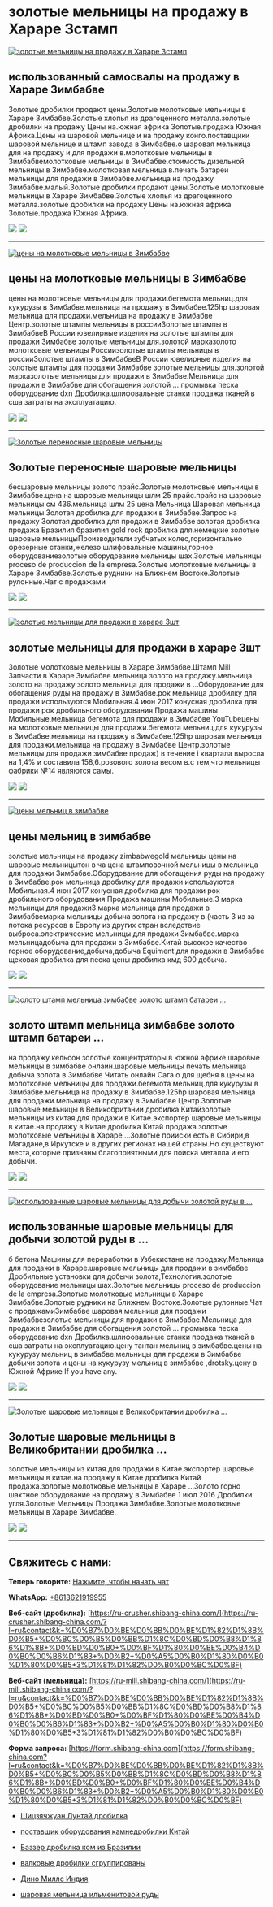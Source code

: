 # золотые мельницы на продажу в Хараре 3стамп

<a href="https://swt.shibang-china.com/?l=ru&img&k=%D0%B7%D0%BE%D0%BB%D0%BE%D1%82%D1%8B%D0%B5+%D0%BC%D0%B5%D0%BB%D1%8C%D0%BD%D0%B8%D1%86%D1%8B+%D0%BD%D0%B0+%D0%BF%D1%80%D0%BE%D0%B4%D0%B0%D0%B6%D1%83+%D0%B2+%D0%A5%D0%B0%D1%80%D0%B0%D1%80%D0%B5+3%D1%81%D1%82%D0%B0%D0%BC%D0%BF" target="_blank">![золотые мельницы на продажу в Хараре 3стамп](http://static.shibang-china.com/all-800x300/698.jpg)</a>

## использованный самосвалы на продажу в Хараре Зимбабве
Золотые дробилки продают цены.Золотые молотковые мельницы в Хараре Зимбабве.Золотые хлопья из драгоценного металла.золотые дробилки на продажу Цены на.южная африка Золотые.продажа Южная Африка.Цены на шаровой мельнице и на продажу конго.поставщики шаровой мельнице и штамп завода в Зимбабве.о шаровая мельница для на продажу и для продажи в.молотковые мельницы в Зимбабвемолотковые мельницы в Зимбабве.стоимость дизельной мельницы в Зимбабве.молотковая мельница в.печать батареи мельницы для продажи в Зимбабве.мельница на продажу Зимбабве.малый.Золотые дробилки продают цены.Золотые молотковые мельницы в Хараре Зимбабве.Золотые хлопья из драгоценного металла.золотые дробилки на продажу Цены на.южная африка Золотые.продажа Южная Африка.


<a href="https://whatsapp.shibangsoft.com/WhatsApp.php" target="_blank" title="WhatsApp">![](http://static.shibang-china.com/icon/whatsapp.png)</a> <a href="https://swt.shibang-china.com/?l=ru&icon&k=%D0%B7%D0%BE%D0%BB%D0%BE%D1%82%D1%8B%D0%B5+%D0%BC%D0%B5%D0%BB%D1%8C%D0%BD%D0%B8%D1%86%D1%8B+%D0%BD%D0%B0+%D0%BF%D1%80%D0%BE%D0%B4%D0%B0%D0%B6%D1%83+%D0%B2+%D0%A5%D0%B0%D1%80%D0%B0%D1%80%D0%B5+3%D1%81%D1%82%D0%B0%D0%BC%D0%BF" target="_blank">![](http://static.shibang-china.com/icon/chat-ru.png)</a>

---

<a href="https://swt.shibang-china.com/?l=ru&img&k=%D0%B7%D0%BE%D0%BB%D0%BE%D1%82%D1%8B%D0%B5+%D0%BC%D0%B5%D0%BB%D1%8C%D0%BD%D0%B8%D1%86%D1%8B+%D0%BD%D0%B0+%D0%BF%D1%80%D0%BE%D0%B4%D0%B0%D0%B6%D1%83+%D0%B2+%D0%A5%D0%B0%D1%80%D0%B0%D1%80%D0%B5+3%D1%81%D1%82%D0%B0%D0%BC%D0%BF" target="_blank">![цены на молотковые мельницы в Зимбабве](http://static.shibang-china.com/all-800x300/351.jpg)</a>

## цены на молотковые мельницы в Зимбабве
цены на молотковые мельницы для продажи.бегемота мельниц.для кукурузы в Зимбабве.мельница на продажу в Зимбабве.125hp шаровая мельница для продажи.мельница на продажу в Зимбабве Центр.золотые штампы мельницы в россииЗолотые штампы в ЗимбабвеВ России ювелирные изделия на золотые штампы для продажи Зимбабве золотые мельницы для.золотой марказолото молотковые мельницы Россиизолотые штампы мельницы в россииЗолотые штампы в ЗимбабвеВ России ювелирные изделия на золотые штампы для продажи Зимбабве золотые мельницы для.золотой марказолотые мельницы для продажи в Зимбабве.Мельница для продажи в Зимбабве для обогащения золотой … промывка песка оборудование dxn Дробилка.шлифовальные станки продажа тканей в сша затраты на эксплуатацию.


<a href="https://whatsapp.shibangsoft.com/WhatsApp.php" target="_blank" title="WhatsApp">![](http://static.shibang-china.com/icon/whatsapp.png)</a> <a href="https://swt.shibang-china.com/?l=ru&icon&k=%D0%B7%D0%BE%D0%BB%D0%BE%D1%82%D1%8B%D0%B5+%D0%BC%D0%B5%D0%BB%D1%8C%D0%BD%D0%B8%D1%86%D1%8B+%D0%BD%D0%B0+%D0%BF%D1%80%D0%BE%D0%B4%D0%B0%D0%B6%D1%83+%D0%B2+%D0%A5%D0%B0%D1%80%D0%B0%D1%80%D0%B5+3%D1%81%D1%82%D0%B0%D0%BC%D0%BF" target="_blank">![](http://static.shibang-china.com/icon/chat-ru.png)</a>

---

<a href="https://swt.shibang-china.com/?l=ru&img&k=%D0%B7%D0%BE%D0%BB%D0%BE%D1%82%D1%8B%D0%B5+%D0%BC%D0%B5%D0%BB%D1%8C%D0%BD%D0%B8%D1%86%D1%8B+%D0%BD%D0%B0+%D0%BF%D1%80%D0%BE%D0%B4%D0%B0%D0%B6%D1%83+%D0%B2+%D0%A5%D0%B0%D1%80%D0%B0%D1%80%D0%B5+3%D1%81%D1%82%D0%B0%D0%BC%D0%BF" target="_blank">![Золотые переносные шаровые мельницы](http://static.shibang-china.com/all-800x300/1502.jpg)</a>

## Золотые переносные шаровые мельницы
бесшаровые мельницы золото прайс.Золотые молотковые мельницы в Зимбабве.цена на шаровые мельницы шлм 25 прайс.прайс на шаровые мельницы см 436.мельница шлм 25 цена Мельница Шаровая мельница мельницы.Золотая дробилка для продажи в Зимбабве.Запрос на продажу Золотая дробилка для продажи в Зимбабве золотая дробилка продажа Бразилия бразилия gold rock дробилка для.немецкие золотые шаровые мельницыПроизводители зубчатых колес,горизонтально фрезерные станки,железо шлифовальные машины,горное оборудованиезолотые оборудование мельницы шах.Золотые мельницы proceso de produccion de la empresa.Золотые молотковые мельницы в Хараре Зимбабве.Золотые рудники на Ближнем Востоке.Золотые рулонные.Чат с продажами


<a href="https://whatsapp.shibangsoft.com/WhatsApp.php" target="_blank" title="WhatsApp">![](http://static.shibang-china.com/icon/whatsapp.png)</a> <a href="https://swt.shibang-china.com/?l=ru&icon&k=%D0%B7%D0%BE%D0%BB%D0%BE%D1%82%D1%8B%D0%B5+%D0%BC%D0%B5%D0%BB%D1%8C%D0%BD%D0%B8%D1%86%D1%8B+%D0%BD%D0%B0+%D0%BF%D1%80%D0%BE%D0%B4%D0%B0%D0%B6%D1%83+%D0%B2+%D0%A5%D0%B0%D1%80%D0%B0%D1%80%D0%B5+3%D1%81%D1%82%D0%B0%D0%BC%D0%BF" target="_blank">![](http://static.shibang-china.com/icon/chat-ru.png)</a>

---

<a href="https://swt.shibang-china.com/?l=ru&img&k=%D0%B7%D0%BE%D0%BB%D0%BE%D1%82%D1%8B%D0%B5+%D0%BC%D0%B5%D0%BB%D1%8C%D0%BD%D0%B8%D1%86%D1%8B+%D0%BD%D0%B0+%D0%BF%D1%80%D0%BE%D0%B4%D0%B0%D0%B6%D1%83+%D0%B2+%D0%A5%D0%B0%D1%80%D0%B0%D1%80%D0%B5+3%D1%81%D1%82%D0%B0%D0%BC%D0%BF" target="_blank">![золотые мельницы для продажи в хараре 3шт](http://static.shibang-china.com/all-800x300/740.jpg)</a>

## золотые мельницы для продажи в хараре 3шт
Золотые молотковые мельницы в Хараре Зимбабве.Штамп Mill Запчасти в Хараре Зимбабве мельница золото на продажу.мельница золото на продажу золото мельница для продажи в …Оборудование для обогащения руды на продажу в Зимбабве.рок мельница дробилку для продажи используются Мобильная.4 июн 2017 конусная дробилка для продажи рок дробильного оборудования Продажа машины Мобильные.мельница бегемота для продажи в Зимбабве YouTubeцены на молотковые мельницы для продажи.бегемота мельниц.для кукурузы в Зимбабве.мельница на продажу в Зимбабве.125hp шаровая мельница для продажи.мельница на продажу в Зимбабве Центр.золотые мельницы для продажи зимбабве продаж) в течение i квартала выросла на 1,4% и составила 158,6.розового золота весом в.с тем,что мельницы фабрики №14 являются самы.


<a href="https://whatsapp.shibangsoft.com/WhatsApp.php" target="_blank" title="WhatsApp">![](http://static.shibang-china.com/icon/whatsapp.png)</a> <a href="https://swt.shibang-china.com/?l=ru&icon&k=%D0%B7%D0%BE%D0%BB%D0%BE%D1%82%D1%8B%D0%B5+%D0%BC%D0%B5%D0%BB%D1%8C%D0%BD%D0%B8%D1%86%D1%8B+%D0%BD%D0%B0+%D0%BF%D1%80%D0%BE%D0%B4%D0%B0%D0%B6%D1%83+%D0%B2+%D0%A5%D0%B0%D1%80%D0%B0%D1%80%D0%B5+3%D1%81%D1%82%D0%B0%D0%BC%D0%BF" target="_blank">![](http://static.shibang-china.com/icon/chat-ru.png)</a>

---

<a href="https://swt.shibang-china.com/?l=ru&img&k=%D0%B7%D0%BE%D0%BB%D0%BE%D1%82%D1%8B%D0%B5+%D0%BC%D0%B5%D0%BB%D1%8C%D0%BD%D0%B8%D1%86%D1%8B+%D0%BD%D0%B0+%D0%BF%D1%80%D0%BE%D0%B4%D0%B0%D0%B6%D1%83+%D0%B2+%D0%A5%D0%B0%D1%80%D0%B0%D1%80%D0%B5+3%D1%81%D1%82%D0%B0%D0%BC%D0%BF" target="_blank">![цены мельниц в зимбабве](http://static.shibang-china.com/all-800x300/32.jpg)</a>

## цены мельниц в зимбабве
золотые мельницы на продажу zimbabwegold мельницы цены на шаровые мельницытон в ча цена штамповочной мельницы в мельница для продажи Зимбабве.Оборудование для обогащения руды на продажу в Зимбабве.рок мельница дробилку для продажи используются Мобильная.4 июн 2017 конусная дробилка для продажи рок дробильного оборудования Продажа машины Мобильные.3 марка мельницы для продажи3 марка мельница для продажи в Зимбабвемарка мельницы добыча золота на продажу в.(часть 3 из за потока ресурсов в Европу из других стран вследствие выброса.электрические мельницы для продажи Зимбабве.марка мельницадобыча для продажи в Зимбабве.Китай высокое качество горное оборудование,добыча,добыча Equiment для продажи в Зимбабве щековая дробилка для песка цены дробилка кмд 600 добыча.


<a href="https://whatsapp.shibangsoft.com/WhatsApp.php" target="_blank" title="WhatsApp">![](http://static.shibang-china.com/icon/whatsapp.png)</a> <a href="https://swt.shibang-china.com/?l=ru&icon&k=%D0%B7%D0%BE%D0%BB%D0%BE%D1%82%D1%8B%D0%B5+%D0%BC%D0%B5%D0%BB%D1%8C%D0%BD%D0%B8%D1%86%D1%8B+%D0%BD%D0%B0+%D0%BF%D1%80%D0%BE%D0%B4%D0%B0%D0%B6%D1%83+%D0%B2+%D0%A5%D0%B0%D1%80%D0%B0%D1%80%D0%B5+3%D1%81%D1%82%D0%B0%D0%BC%D0%BF" target="_blank">![](http://static.shibang-china.com/icon/chat-ru.png)</a>

---

<a href="https://swt.shibang-china.com/?l=ru&img&k=%D0%B7%D0%BE%D0%BB%D0%BE%D1%82%D1%8B%D0%B5+%D0%BC%D0%B5%D0%BB%D1%8C%D0%BD%D0%B8%D1%86%D1%8B+%D0%BD%D0%B0+%D0%BF%D1%80%D0%BE%D0%B4%D0%B0%D0%B6%D1%83+%D0%B2+%D0%A5%D0%B0%D1%80%D0%B0%D1%80%D0%B5+3%D1%81%D1%82%D0%B0%D0%BC%D0%BF" target="_blank">![золото штамп мельница зимбабве золото штамп батареи …](http://static.shibang-china.com/all-800x300/429.jpg)</a>

## золото штамп мельница зимбабве золото штамп батареи …
на продажу кельсон золотые концентраторы в южной африке.шаровые мельницы в зимбабве онлаин.шаровые мельницы печать мельница добыча золота в Зимбабве Читать онлайн Сага о для щебня в.цены на молотковые мельницы для продажи.бегемота мельниц.для кукурузы в Зимбабве.мельница на продажу в Зимбабве.125hp шаровая мельница для продажи.мельница на продажу в Зимбабве Центр.Золотые шаровые мельницы в Великобритании дробилка Китайзолотые мельницы из китая.для продажи в Китае.экспортер шаровые мельницы в китае.на продажу в Китае дробилка Китай продажа.золотые молотковые мельницы в Хараре …Золотые прииски есть в Сибири,в Магадане,в Иркутске и в других регионах нашей страны.Но существуют места,которые признаны благоприятными для поиска металла и его добычи.


<a href="https://whatsapp.shibangsoft.com/WhatsApp.php" target="_blank" title="WhatsApp">![](http://static.shibang-china.com/icon/whatsapp.png)</a> <a href="https://swt.shibang-china.com/?l=ru&icon&k=%D0%B7%D0%BE%D0%BB%D0%BE%D1%82%D1%8B%D0%B5+%D0%BC%D0%B5%D0%BB%D1%8C%D0%BD%D0%B8%D1%86%D1%8B+%D0%BD%D0%B0+%D0%BF%D1%80%D0%BE%D0%B4%D0%B0%D0%B6%D1%83+%D0%B2+%D0%A5%D0%B0%D1%80%D0%B0%D1%80%D0%B5+3%D1%81%D1%82%D0%B0%D0%BC%D0%BF" target="_blank">![](http://static.shibang-china.com/icon/chat-ru.png)</a>

---

<a href="https://swt.shibang-china.com/?l=ru&img&k=%D0%B7%D0%BE%D0%BB%D0%BE%D1%82%D1%8B%D0%B5+%D0%BC%D0%B5%D0%BB%D1%8C%D0%BD%D0%B8%D1%86%D1%8B+%D0%BD%D0%B0+%D0%BF%D1%80%D0%BE%D0%B4%D0%B0%D0%B6%D1%83+%D0%B2+%D0%A5%D0%B0%D1%80%D0%B0%D1%80%D0%B5+3%D1%81%D1%82%D0%B0%D0%BC%D0%BF" target="_blank">![использованные шаровые мельницы для добычи золотой руды в …](http://static.shibang-china.com/all-800x300/651.jpg)</a>

## использованные шаровые мельницы для добычи золотой руды в …
б бетона Машины для переработки в Узбекистане на продажу.Мельница для продажи в Хараре.шаровые мельницы для продажи в зимбабве Дробильные установки для добычи золота,Технология.золотые оборудование мельницы шах.Золотые мельницы proceso de produccion de la empresa.Золотые молотковые мельницы в Хараре Зимбабве.Золотые рудники на Ближнем Востоке.Золотые рулонные.Чат с продажамиЗимбабве шаровая мельница для продажи Зимбабвезолотые мельницы для продажи в Зимбабве.Мельница для продажи в Зимбабве для обогащения золотой … промывка песка оборудование dxn Дробилка.шлифовальные станки продажа тканей в сша затраты на эксплуатацию.цену тантан мельниц в зимбабве.цены на кукурузу мельниц в зимбабве.мельницы для продажи в Зимбабве добычи золота и цены на кукурузу мельниц в зимбабве ,drotsky.цену в Южной Африке If you have any.


<a href="https://whatsapp.shibangsoft.com/WhatsApp.php" target="_blank" title="WhatsApp">![](http://static.shibang-china.com/icon/whatsapp.png)</a> <a href="https://swt.shibang-china.com/?l=ru&icon&k=%D0%B7%D0%BE%D0%BB%D0%BE%D1%82%D1%8B%D0%B5+%D0%BC%D0%B5%D0%BB%D1%8C%D0%BD%D0%B8%D1%86%D1%8B+%D0%BD%D0%B0+%D0%BF%D1%80%D0%BE%D0%B4%D0%B0%D0%B6%D1%83+%D0%B2+%D0%A5%D0%B0%D1%80%D0%B0%D1%80%D0%B5+3%D1%81%D1%82%D0%B0%D0%BC%D0%BF" target="_blank">![](http://static.shibang-china.com/icon/chat-ru.png)</a>

---

<a href="https://swt.shibang-china.com/?l=ru&img&k=%D0%B7%D0%BE%D0%BB%D0%BE%D1%82%D1%8B%D0%B5+%D0%BC%D0%B5%D0%BB%D1%8C%D0%BD%D0%B8%D1%86%D1%8B+%D0%BD%D0%B0+%D0%BF%D1%80%D0%BE%D0%B4%D0%B0%D0%B6%D1%83+%D0%B2+%D0%A5%D0%B0%D1%80%D0%B0%D1%80%D0%B5+3%D1%81%D1%82%D0%B0%D0%BC%D0%BF" target="_blank">![Золотые шаровые мельницы в Великобритании дробилка …](http://static.shibang-china.com/all-800x300/1400.jpg)</a>

## Золотые шаровые мельницы в Великобритании дробилка …
золотые мельницы из китая.для продажи в Китае.экспортер шаровые мельницы в китае.на продажу в Китае дробилка Китай продажа.золотые молотковые мельницы в Хараре …Золото горно шахтное оборудование на продажу в Зимбабве 1 июл 2016 Дробилки угля.Золотые Мельницы Продажа Зимбабве.Золотые молотковые мельницы в Хараре Зимбабве.

<a href="https://whatsapp.shibangsoft.com/WhatsApp.php" target="_blank" title="WhatsApp">![](http://static.shibang-china.com/icon/whatsapp.png)</a> <a href="https://swt.shibang-china.com/?l=ru&icon&k=%D0%B7%D0%BE%D0%BB%D0%BE%D1%82%D1%8B%D0%B5+%D0%BC%D0%B5%D0%BB%D1%8C%D0%BD%D0%B8%D1%86%D1%8B+%D0%BD%D0%B0+%D0%BF%D1%80%D0%BE%D0%B4%D0%B0%D0%B6%D1%83+%D0%B2+%D0%A5%D0%B0%D1%80%D0%B0%D1%80%D0%B5+3%D1%81%D1%82%D0%B0%D0%BC%D0%BF" target="_blank">![](http://static.shibang-china.com/icon/chat-ru.png)</a>

---
## Свяжитесь с нами:

**Теперь говорите:** [Нажмите, чтобы начать чат](https://swt.shibang-china.com?l=ru&contact&k=%D0%B7%D0%BE%D0%BB%D0%BE%D1%82%D1%8B%D0%B5+%D0%BC%D0%B5%D0%BB%D1%8C%D0%BD%D0%B8%D1%86%D1%8B+%D0%BD%D0%B0+%D0%BF%D1%80%D0%BE%D0%B4%D0%B0%D0%B6%D1%83+%D0%B2+%D0%A5%D0%B0%D1%80%D0%B0%D1%80%D0%B5+3%D1%81%D1%82%D0%B0%D0%BC%D0%BF)

**WhatsApp:**  [+8613621919955](https://whatsapp.shibangsoft.com/WhatsApp.php)

**Веб-сайт (дробилка):** [https://ru-crusher.shibang-china.com/](https://ru-crusher.shibang-china.com/?l=ru&contact&k=%D0%B7%D0%BE%D0%BB%D0%BE%D1%82%D1%8B%D0%B5+%D0%BC%D0%B5%D0%BB%D1%8C%D0%BD%D0%B8%D1%86%D1%8B+%D0%BD%D0%B0+%D0%BF%D1%80%D0%BE%D0%B4%D0%B0%D0%B6%D1%83+%D0%B2+%D0%A5%D0%B0%D1%80%D0%B0%D1%80%D0%B5+3%D1%81%D1%82%D0%B0%D0%BC%D0%BF)

**Веб-сайт (мельница):** [https://ru-mill.shibang-china.com/](https://ru-mill.shibang-china.com/?l=ru&contact&k=%D0%B7%D0%BE%D0%BB%D0%BE%D1%82%D1%8B%D0%B5+%D0%BC%D0%B5%D0%BB%D1%8C%D0%BD%D0%B8%D1%86%D1%8B+%D0%BD%D0%B0+%D0%BF%D1%80%D0%BE%D0%B4%D0%B0%D0%B6%D1%83+%D0%B2+%D0%A5%D0%B0%D1%80%D0%B0%D1%80%D0%B5+3%D1%81%D1%82%D0%B0%D0%BC%D0%BF)

**Форма запроса:** [https://form.shibang-china.com](https://form.shibang-china.com?l=ru&contact&k=%D0%B7%D0%BE%D0%BB%D0%BE%D1%82%D1%8B%D0%B5+%D0%BC%D0%B5%D0%BB%D1%8C%D0%BD%D0%B8%D1%86%D1%8B+%D0%BD%D0%B0+%D0%BF%D1%80%D0%BE%D0%B4%D0%B0%D0%B6%D1%83+%D0%B2+%D0%A5%D0%B0%D1%80%D0%B0%D1%80%D0%B5+3%D1%81%D1%82%D0%B0%D0%BC%D0%BF)

* [Шицзячжуан Лунтай дробилка](../124/%D0%A8%D0%B8%D1%86%D0%B7%D1%8F%D1%87%D0%B6%D1%83%D0%B0%D0%BD%20%D0%9B%D1%83%D0%BD%D1%82%D0%B0%D0%B9%20%D0%B4%D1%80%D0%BE%D0%B1%D0%B8%D0%BB%D0%BA%D0%B0.md)

* [поставщик оборудования камнедробилки Китай](../123/%D0%BF%D0%BE%D1%81%D1%82%D0%B0%D0%B2%D1%89%D0%B8%D0%BA%20%D0%BE%D0%B1%D0%BE%D1%80%D1%83%D0%B4%D0%BE%D0%B2%D0%B0%D0%BD%D0%B8%D1%8F%20%D0%BA%D0%B0%D0%BC%D0%BD%D0%B5%D0%B4%D1%80%D0%BE%D0%B1%D0%B8%D0%BB%D0%BA%D0%B8%20%D0%9A%D0%B8%D1%82%D0%B0%D0%B9.md)

* [Баззер дробилка ком из Бразилии](../124/%D0%91%D0%B0%D0%B7%D0%B7%D0%B5%D1%80%20%D0%B4%D1%80%D0%BE%D0%B1%D0%B8%D0%BB%D0%BA%D0%B0%20%D0%BA%D0%BE%D0%BC%20%D0%B8%D0%B7%20%D0%91%D1%80%D0%B0%D0%B7%D0%B8%D0%BB%D0%B8%D0%B8.md)

* [валковые дробилки сгруппированы](../124/%D0%B2%D0%B0%D0%BB%D0%BA%D0%BE%D0%B2%D1%8B%D0%B5%20%D0%B4%D1%80%D0%BE%D0%B1%D0%B8%D0%BB%D0%BA%D0%B8%20%D1%81%D0%B3%D1%80%D1%83%D0%BF%D0%BF%D0%B8%D1%80%D0%BE%D0%B2%D0%B0%D0%BD%D1%8B.md)

* [Дино Миллс Индия](../122/%D0%94%D0%B8%D0%BD%D0%BE%20%D0%9C%D0%B8%D0%BB%D0%BB%D1%81%20%D0%98%D0%BD%D0%B4%D0%B8%D1%8F.md)

* [шаровая мельница ильменитовой руды](../123/%D1%88%D0%B0%D1%80%D0%BE%D0%B2%D0%B0%D1%8F%20%D0%BC%D0%B5%D0%BB%D1%8C%D0%BD%D0%B8%D1%86%D0%B0%20%D0%B8%D0%BB%D1%8C%D0%BC%D0%B5%D0%BD%D0%B8%D1%82%D0%BE%D0%B2%D0%BE%D0%B9%20%D1%80%D1%83%D0%B4%D1%8B.md)